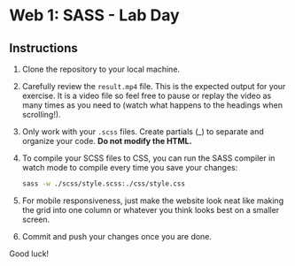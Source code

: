 # Web 1: SASS - Lab Day

## Instructions

1. Clone the repository to your local machine.
2. Carefully review the `result.mp4` file. This is the expected output for your exercise. It is a video file so feel free to pause or replay the video as many times as you need to (watch what happens to the headings when scrolling!).
3. Only work with your `.scss` files. Create partials (_) to separate and organize your code. **Do not modify the HTML.**
4. To compile your SCSS files to CSS, you can run the SASS compiler in watch 
mode to compile every time you save your changes:

    ```bash
    sass -w ./scss/style.scss:./css/style.css
    ```

5. For mobile responsiveness, just make the website look neat like making the grid into one column or whatever you think looks best on a smaller screen.
6. Commit and push your changes once you are done.

Good luck!
